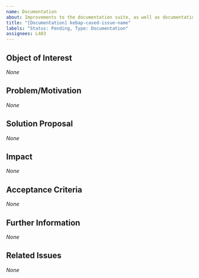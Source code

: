 ```yaml
---
name: Documentation
about: Improvements to the documentation suite, as well as documentation pages and code comments
title: "[Documentation] kebap-cased-issue-name"
labels: "Status: Pending, Type: Documentation"
assignees: L483
---
```


<!--
How to use this template:
If there are "multiple little improvement suggestions", you can mention them bundled within a "single issue" because the effort of writing issues should not drastically surpass the effort of resolving them.
Make sure to present each improvement DISTINCTLY from the rest and to use the SAME ORDER of refinements in each section when bundling multiple improvements inside one issue.
However, create a SEPARATE ISSUE for each issue that is concerned with the "documentation suite" itself.

Keep ALL of the text encapsulated in comments, even though it will not be rendered.
ONLY add text in the places that are filled with *None* default and replace *None* with your text.
-->

## Object of Interest
<!--
Describe the documentation (suite) parts that require overwork as specifical as possible.
Where is the documentation, or where are code comments wrong/missing? Where could the documentation suite be improved?
-->
*None*

## Problem/Motivation
<!--
Describe your problem or motivation that caused your documentation request as detailed as possible.
Why does the documentation, or why do code comments seem wrong/incomplete? Why does the documentation suite need improvement?
-->
*None*

## Solution Proposal
<!--
If it is about the documentation suite, describe the solution that you have in mind as detailed as possible. Otherwise, write how you would update the documentation/code comments or at least name the essential points.
How would you formulate the documentation/code comments? How could the documentation suite be improved?
-->
*None*

## Impact
<!--
Describe potential side effects of your solution proposal, which could cause follow-up issues (usually only relevant when suggesting changes to the documentation suite), to the best of your knowledge.
-->
*None*

## Acceptance Criteria
<!--
Specify the acceptance criteria as a task list that contains one or more entries.
e.g.:
  - [ ] Do this
  - [ ] Do that
  ...
-->
*None*

## Further Information
<!--
Add additional helpful, issue-related information, such as, links, screenshots, sketches, considerations, thoughts, etc.
-->
*None*

## Related Issues
<!--
Add a bullet point list of other related issues, in case there are any. In particular, the issue(s) (if you can narrow it/them down) that introduced the need for a documentation request would be helpful.
e.g.:
  - #42
  - #73
  ...
-->
*None*

<!--
Information for contributors about label usage:
        
  - select any number of fitting labels that have a `Flag: ` prefix
  - select any number of fitting labels that have a `For: ` prefix
  - select EXACTLY ONE label that has a `Priority: ` prefix
  - select EXACTLY ONE label that has a `Scope: ` prefix
  - NEVER tamper with the initial `Status: Pending` label when creating an issue
  - NEVER add, remove, or change any associations (or the lack thereof) between an issue and label that has a `Type: ` prefix
        
Look at the label descriptions to grasp their proper usage and pick the most fitting.
If more than one `Type: ` label fits the issue, it is a good indicator that the issue mixes concerns.
You should then split this issue into multiple issues so that each new issue falls EXACTLY INTO ONE category.
-->
